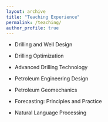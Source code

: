 ```yaml
---
layout: archive
title: "Teaching Experience"
permalink: /teaching/
author_profile: true
---
```


- Drilling and Well Design


- Drilling Optimization


- Advanced Drilling Technology


- Petroleum Engineering Design 


- Petroleum Geomechanics


- Forecasting: Principles and Practice


- Natural Language Processing 
